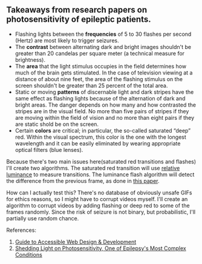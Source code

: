## Takeaways from research papers on photosensitivity of epileptic patients.

* Flashing lights between the **frequencies** of 5 to 30 flashes per second (Hertz) are most likely to trigger seizures.
* The **contrast** between alternating dark and bright images shouldn't be greater than 20 candelas per square meter (a technical measure for brightness).
* The **area** that the light stimulus occupies in the field determines how much of the brain gets stimulated. In the case of television viewing at a distance of about nine feet, the area of the flashing stimulus on the screen shouldn't be greater than 25 percent of the total area.
* Static or moving **patterns** of discernable light and dark stripes have the same effect as flashing lights because of the alternation of dark and bright areas. The danger depends on how many and how contrasted the stripes are in the visual field. No more than five pairs of stripes if they are moving within the field of vision and no more than eight pairs if they are static shold be on the screen.  
* Certain **colors** are critical; in particular, the so-called saturated “deep” red. Within the visual spectrum, this color is the one with the longest wavelength and it can be easily eliminated by wearing appropriate optical filters (blue lenses). 

Because there's two main issues here(saturated red transitions and flashes) I'll create two algorithms. The saturated red transition will use [relative luminance](https://www.w3.org/WAI/GL/wiki/Relative_luminance) to measure transitions. The luminance flash algorithm will detect the difference from the previous frame, as done in [this paper](https://www.semanticscholar.org/paper/Automatic-detection-of-flashing-video-content-Carreira-Rodrigues/341e2139f4239882e12d8ee01f4d56532b4cd8ea#paper-header).

How can I actually test this? There's no database of obviously unsafe GIFs for ethics reasons, so I might have to corrupt videos myself. I'll create an algorithm to corrupt videos by adding flashing or deep red to some of the frames randomly. Since the risk of seizure is not binary, but probabilistic, I'll partially use random chance. 

References:

1. [Guide to Accessible Web Design & Development](https://www.section508.gov/content/guide-accessible-web-design-development#flashing)
2. [Shedding Light on Photosensitivity, One of Epilepsy's Most Complex Conditions](https://www.epilepsy.com/article/2014/3/shedding-light-photosensitivity-one-epilepsys-most-complex-conditions-0)


